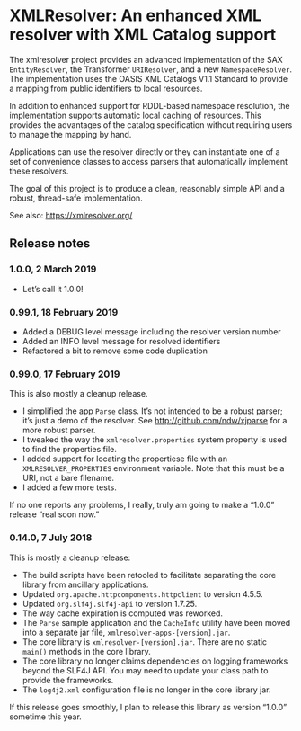 # XMLResolver: An enhanced XML resolver with XML Catalog support

The xmlresolver project provides an advanced implementation of the SAX
`EntityResolver`, the Transformer `URIResolver`, and a new
`NamespaceResolver`. The implementation uses the OASIS XML Catalogs V1.1
Standard to provide a mapping from public identifiers to local
resources.

In addition to enhanced support for RDDL-based namespace resolution,
the implementation supports automatic local caching of resources. This
provides the advantages of the catalog specification without requiring
users to manage the mapping by hand.

Applications can use the resolver directly or they can instantiate one
of a set of convenience classes to access parsers that automatically
implement these resolvers.

The goal of this project is to produce a clean, reasonably simple API
and a robust, thread-safe implementation.

See also: https://xmlresolver.org/

## Release notes

### 1.0.0, 2 March 2019

* Let’s call it 1.0.0!

### 0.99.1, 18 February 2019

* Added a DEBUG level message including the resolver version number
* Added an INFO level message for resolved identifiers
* Refactored a bit to remove some code duplication

### 0.99.0, 17 February 2019

This is also mostly a cleanup release.

* I simplified the app `Parse` class. It’s not intended to be a robust parser; it’s
  just a demo of the resolver. See http://github.com/ndw/xjparse for a more
  robust parser.
* I tweaked the way the `xmlresolver.properties` system property is used to
  find the properties file.
* I added support for locating the propertiese file with an `XMLRESOLVER_PROPERTIES`
  environment variable. Note that this must be a URI, not a bare filename.
* I added a few more tests.

If no one reports any problems, I really, truly am going to make a “1.0.0” release
“real soon now.”

### 0.14.0, 7 July 2018

This is mostly a cleanup release:

* The build scripts have been retooled to facilitate separating
  the core library from ancillary applications.
* Updated `org.apache.httpcomponents.httpclient` to version 4.5.5.
* Updated `org.slf4j.slf4j-api` to version 1.7.25.
* The way cache expiration is computed was reworked.
* The `Parse` sample application and the `CacheInfo` utility have
  been moved into a separate jar file, `xmlresolver-apps-[version].jar`.
* The core library is `xmlresolver-[version].jar`.
  There are no static `main()` methods in the core library.
* The core library no longer claims dependencies on logging
  frameworks beyond the SLF4J API. You may need to update your class
  path to provide the frameworks.
* The `log4j2.xml` configuration file is no longer in the core library jar.

If this release goes smoothly, I plan to release this library as version
“1.0.0” sometime this year.
